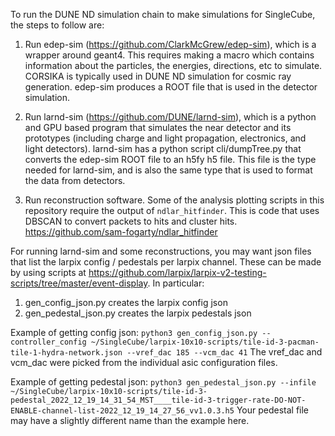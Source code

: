 To run the DUNE ND simulation chain to make simulations for SingleCube, the steps to follow are:

1. Run edep-sim (https://github.com/ClarkMcGrew/edep-sim), which is a wrapper around geant4. This requires making a macro which contains information about the particles, the energies, directions, etc to simulate. CORSIKA is typically used in DUNE ND simulation for cosmic ray generation. edep-sim produces a ROOT file that is used in the detector simulation.

2. Run larnd-sim (https://github.com/DUNE/larnd-sim), which is a python and GPU based program that simulates the near detector and its prototypes (including charge and light propagation, electronics, and light detectors). larnd-sim has a python script cli/dumpTree.py that converts the edep-sim ROOT file to an h5fy h5 file. This file is the type needed for larnd-sim, and is also the same type that is used to format the data from detectors.

3. Run reconstruction software. Some of the analysis plotting scripts in this repository require the output of `ndlar_hitfinder`. This is code that uses DBSCAN to convert packets to hits and cluster hits. https://github.com/sam-fogarty/ndlar_hitfinder

For running larnd-sim and some reconstructions, you may want json files that list the larpix config / pedestals per larpix channel. These can be made by using scripts at https://github.com/larpix/larpix-v2-testing-scripts/tree/master/event-display. In particular:

1. gen_config_json.py creates the larpix config json
2. gen_pedestal_json.py creates the larpix pedestals json

Example of getting config json:
`python3 gen_config_json.py --controller_config ~/SingleCube/larpix-10x10-scripts/tile-id-3-pacman-tile-1-hydra-network.json --vref_dac 185 --vcm_dac 41`
The vref_dac and vcm_dac were picked from the individual asic configuration files. 

Example of getting pedestal json:
`python3 gen_pedestal_json.py --infile ~/SingleCube/larpix-10x10-scripts/tile-id-3-pedestal_2022_12_19_14_31_54_MST____tile-id-3-trigger-rate-DO-NOT-ENABLE-channel-list-2022_12_19_14_27_56_vv1.0.3.h5`
Your pedestal file may have a slightly different name than the example here.
